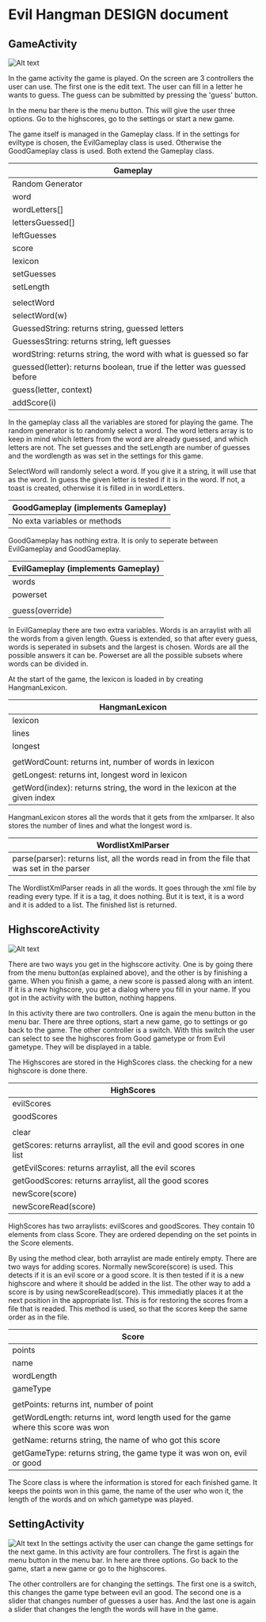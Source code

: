 # Evil Hangman DESIGN document

## GameActivity
![Alt text](/images/GameActivity.png)

In the game activity the game is played. On the screen are 3 controllers the user can use. The first one is the edit text. The user can fill in a letter he wants to guess. The guess can be submitted by pressing the 'guess' button. 

In the menu bar there is the menu button. This will give the user three options. Go to the highscores, go to the settings or start a new game. 

The game itself is managed in the Gameplay class. If in the settings for eviltype is chosen, the EvilGameplay class is used. Otherwise the GoodGameplay class is used. Both extend the Gameplay class. 

| Gameplay                                                                |
|-------------------------------------------------------------------------|
| Random Generator                                                        |
| word                                                                    |
| wordLetters[]                                                           |
| lettersGuessed[]                                                        |
| leftGuesses                                                             |
| score                                                                   |
| lexicon                                                                 |
| setGuesses                                                              |
| setLength                                                               |
|                                                                         |
| selectWord                                                              |
| selectWord(w)                                                           |
| GuessedString: returns string, guessed letters                          |
| GuessesString: returns string, left guesses                             |
| wordString: returns string, the word with what is guessed so far        |
| guessed(letter): returns boolean, true if the letter was guessed before |
| guess(letter, context)                                                  |
| addScore(i)                                                             |

In the gameplay class all the variables are stored for playing the game. The random generator is to randomly select a word. The word letters array is to keep in mind which letters from the word are already guessed, and which letters are not. The set guesses and the setLength are number of guesses and the wordlength as was set in the settings for this game. 

SelectWord will randomly select a word. If you give it a string, it will use that as the word. In guess the given letter is tested if it is in the word. If not, a toast is created, otherwise it is filled in in wordLetters. 

| GoodGameplay (implements Gameplay)                                      |
|-------------------------------------------------------------------------|
| No exta variables or methods                                            |

GoodGameplay has nothing extra. It is only to seperate between EvilGameplay and GoodGameplay.

| EvilGameplay (implements Gameplay) |
|------------------------------------|
| words                              |
| powerset                           |
|                                    |
| guess(override)                    |

In EvilGameplay there are two extra variables. Words is an arraylist with all the words from a given length. Guess is extended, so that after every guess, words is seperated in subsets and the largest is chosen. Words are all the possible answers it can be. 
Powerset are all the possible subsets where words can be divided in. 

At the start of the game, the lexicon is loaded in by creating HangmanLexicon.

| HangmanLexicon                                                             |
|----------------------------------------------------------------------------|
| lexicon                                                                    |
| lines                                                                      |
| longest                                                                    |
|                                                                            |
| getWordCount: returns int, number of words in lexicon                      |
| getLongest: returns int, longest word in lexicon                           |
| getWord(index): returns string, the word in the lexicon at the given index |

HangmanLexicon stores all the words that it gets from the xmlparser. It also stores the number of lines and what the longest word is.

| WordlistXmlParser                                                                           |
|---------------------------------------------------------------------------------------------|
| parse(parser): returns list, all the words read in from the file that was set in the parser |

The WordlistXmlParser reads in all the words. It goes through the xml file by reading every type. If it is a tag, it does nothing. But it is text, it is a word and it is added to a list. The finished list is returned.

## HighscoreActivity
![Alt text](/images/HighscoreActivity.png)

There are two ways you get in the highscore activity. One is by going there from the menu button(as explained above), and the other is by finishing a game. When you finish a game, a new score is passed along with an intent. If it is a new highscore, you get a dialog where you fill in your name. If you got in the activity with the button, nothing happens. 

In this activity there are two controllers. One is again the menu button in the menu bar. There are three options, start a new game, go to settings or go back to the game. The other controller is a switch. With this switch the user can select to see the highscores from Good gametype or from Evil gametype. They will be displayed in a table. 

The Highscores are stored in the HighScores class. the checking for a new highscore is done there. 

| HighScores                                                             |
|------------------------------------------------------------------------|
| evilScores                                                             |
| goodScores                                                             |
|                                                                        |
| clear                                                                  |
| getScores: returns arraylist, all the evil and good scores in one list |
| getEvilScores: returns arraylist, all the evil scores                  |
| getGoodScores: returns arraylist, all the good scores                  |
| newScore(score)                                                        |
| newScoreRead(score)                                                    |

HighScores has two arraylists: evilScores and goodScores. They contain 10 elements from class Score. They are ordered depending on the set points in the Score elements. 

By using the method clear, both arraylist are made entirely empty. There are two ways for adding scores. Normally newScore(score) is used. This detects if it is an evil score or a good score. It is then tested if it is a new highscore and where it should be added in the list.
The other way to add a score is by using newScoreRead(score). This immediatly places it at the next position in the appropriate list. This is for restoring the scores from a file that is readed. This method is used, so that the scores keep the same order as in the file. 

| Score                                                                              |
|------------------------------------------------------------------------------------|
| points                                                                             |
| name                                                                               |
| wordLength                                                                         |
| gameType                                                                           |
|                                                                                    |
| getPoints: returns int, number of point                                            |
| getWordLength: returns int, word length used for the game where this score was won |
| getName: returns string, the name of who got this score                            |
| getGameType: returns string, the game type it was won on, evil or good             |

The Score class is where the information is stored for each finished game. It keeps the points won in this game, the name of the user who won it, the length of the words and on which gametype was played. 

## SettingActivity
![Alt text](/images/SettingsActivity.png)
In the settings activity the user can change the game settings for the next game. In this activity are four controllers. The first is again the menu button in the menu bar. In here are three options. Go back to the game, start a new game or go to the highscores. 

The other controllers are for changing the settings. The first one is a switch, this changes the game type between evil an good. The second one is a slider that changes number of guesses a user has. And the last one is again a slider that changes the length the words will have in the game. 
